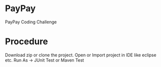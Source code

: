 # PayPay
PayPay Coding Challenge

# Procedure
Download zip or clone the project.
Open or Import project in IDE like eclipse etc.
Run As -> JUnit Test or Maven Test
